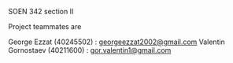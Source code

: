 SOEN 342 section II

Project teammates are

George Ezzat (40245502) : georgeezzat2002@gmail.com
Valentin Gornostaev (40211600) : gor.valentin1@gmail.com
